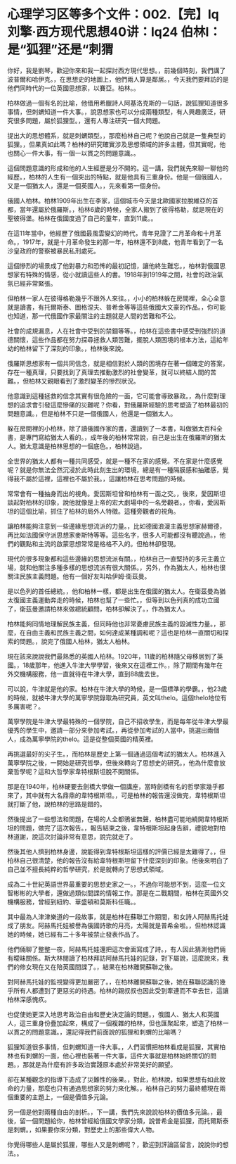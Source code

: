 # 心理学习区等多个文件：002.【完】lq刘擎·西方现代思想40讲：lq24 伯林I：是“狐狸”还是“刺猬

你好，我是劉琴，歡迎你來和我一起探討西方現代思想。，前幾個時刻，我們講了波普爾和哈伊克。，在思想史的地圖上，他們兩人算是鄰居。，今天我們要拜訪的是他們同時代的一位英國思想家，以賽亞。柏林。。

柏林做過一個有名的比喻，他借用希臘詩人阿基洛克斯的一句話，說狐狸知道很多事情，但刺蝟知道一件大事。，說思想家也可以分成兩種類型，有人興趣廣泛，研究很多問題，屬於狐狸型。，還有人專注研究一個大問題。

提出大的思想體系，就是刺蝟類型。，那麼柏林自己呢？他說自己就是一隻典型的狐狸。，但果真如此嗎？柏林的研究確實涉及思想領域的許多主體，但其實呢，他也關心一件大事，有一個一以貫之的問題意識。。

這個問題意識的形成和他的人生經歷是分不開的。這一講，我們就先來聊一聊他的經歷。，柏林的人生有一個突出的特點，就是他具有三重身份。他是一個俄國人，又是一個猶太人，還是一個英國人。，先來看第一個身份。

俄國人柏林。柏林1909年出生在李家，這個城市今天是北歐國家拉脫維亞的首都，當年還屬於俄羅斯。，柏林6歲的時候，全家人搬到了彼得格勒，就是現在的聖彼得堡。柏林在俄國度過了自己的童年，直到11歲。。

在這11年當中，他經歷了俄國最風雲變幻的時代，青年見證了二月革命和十月革命。，1917年，就是十月革命發生的那一年，柏林還不到8歲，他青年看到了一名沙皇政府的警察被暴民私刑處死。

這個慘烈的場景成了他對暴力和恐怖的最初記憶，讓他終生難忘。，柏林對俄國思想家有特殊的情感，從小就讀這些人的書。1918年到1919年之間，社會的政治氣氛已經非常緊張。

但柏林一家人在彼得格勒幾乎不跟外人來往。，小小的柏林躲在房間裡，全心全意就是讀書，有托爾斯泰、圖格涅夫、普希金等等這些俄國大文豪的作品。，你可能也知道，那一代俄國作家最關注的主題就是人間的苦難和不公。

社會的成規漏息，人在社會中受到的禁錮等等。，柏林在這些書中感受到強烈的道德關懷，這些作品都在努力探尋拯救人類苦難，擺脫人類困境的根本方法，這給年幼的柏林留下了深刻的印象。，柏林後來說。

俄羅斯思想家有一個共同信念，就是相信對於人類的困境存在著一個確定的答案，存在一種真理，只要找到了真理去推動激烈的社會變革，就可以終結人間的苦難。，但柏林又親眼看到了激烈變革的慘烈狀況。

他意識到這種拯救的信念其實有很危險的一面，它可能會導致暴政。，為什麼對理想的追求會引發這麼慘痛的災難呢？你看，對俄羅斯經驗的思考塑造了柏林最初的問題意識。，但是柏林不只是一個俄國人，他還是一個猶太人。

躲在房間裡的小柏林，除了讀俄國作家的書，還讀到了一本書，叫做猶太百科全書，是專門寫給猶太人看的。，成年後的柏林常常說，自己是出生在俄羅斯的猶太人。猶太意識是柏林思想的一個底色。，柏林說過。

全世界的猶太人都有一種共同感受，就是一種不在家的感覺。不在家是什麼感覺呢？就是你無法全然沉浸於此時此刻生出的環境，總是有一種隔膜感和抽離感，覺得我不屬於這裡，這裡也不屬於我。，這讓柏林在思考問題的時候。

常常會有一種抽身而出的視角。愛因斯坦曾和柏林有一面之交。，後來，愛因斯坦談起對柏林的印象，說他就像是上帝的宏大劇場中的一名旁觀者。，你看，愛因斯坦的這個比喻，抓住了柏林的局外人特徵。這種旁觀者的視角。

讓柏林能夠注意到一些邊緣思想流派的力量。，比如德國浪漫主義思想家赫爾德，再比如法國保守派思想家麥斯特等等。這些名字，很多人可能都沒有聽說過。，他們的觀點和主流的啟蒙思想常常是格格不入的。但柏林卻發現。

現代的很多現象都和這些邊緣的思想流派有關。，柏林自己一直堅持的多元主義立場，就和他關注多種多樣的思想流派有很大關係。，另外，作為猶太人，柏林也很關注民族主義問題。他有一個好友叫哈伊姆·衛茲曼。

是以色列的首任總統。，他和柏林一樣，都是出生在俄國的猶太人。在衛茲曼為猶太復國主義運動奔走的時候，柏林也幫了一些忙。，但等到以色列真的成功立國了，衛茲曼邀請柏林來做總統顧問，柏林卻解決了。，作為猶太人。

柏林能夠同情地理解民族主義，但同時他也非常憂慮民族主義的毀滅性力量。，那麼，在自由主義和民族主義之間，如何達成某種調和呢？這也是柏林一直關切和探索的問題。，說完了俄國人柏林，猶太人柏林。

現在該來說說我們最熟悉的英國人柏林。1920年，11歲的柏林隨父母移居到了英國。，18歲那年，他進入牛津大學學習，後來又在這裡工作。，除了期間有幾年在外交機構服務，他一直就待在牛津大學，直到88歲去世。

可以說，牛津就是他的家。柏林在牛津大學的時候，是一個標準的學霸。，他23歲的時候，就被牛津大學的萬寧學院錄取為研究員，英文叫thelo。這個thelo地位有多厲害呢？。

萬寧學院是牛津大學最特殊的一個學院，自己不招收學生，而是每年從牛津大學最優秀的學生中，邀請一部分來參加考試。，再從參加考試的人當中，挑選出兩個人，成為萬寧學院的thelo。這是從整個英國的精英裡。

再挑選最好的尖子生。，而柏林是歷史上第一個通過這個考試的猶太人。柏林進入萬寧學院之後，一開始是研究哲學，但後來轉向了思想史的研究。，他為什麼會放棄哲學呢？這和大哲學家韋特根斯坦脫不開關係。

那是在1940年，柏林硬要去劍橋大學做一個講座，當時劍橋有名的哲學家幾乎都來了，其中就有大名鼎鼎的韋特根斯坦。，可是柏林的報告還沒做完，韋特根斯坦就打斷了他，說柏林的思路是錯的。

然後提出了一些想法和問題，在場的人全都鴉雀無聲，柏林盡可能地繞開韋特根斯坦的問題，做完了這次報告。，報告結束之後，韋特根斯坦起身告辭，禮貌地對柏林道謝，說這次討論非常有意思，說完就走了。

然後其他人擠到柏林身邊，說能得到韋特根斯坦這樣的評價已經是太難得了。，但柏林自己很清楚，他的報告沒有給韋特根斯坦留下什麼深刻的印象。他後來明白了自己並不擅長純粹的哲學研究，於是就轉向了思想式領域。

成為二十世紀英語世界最重要的思想史家之一。，不過你可能想不到，這麼一位文智彬彬的大學者，還做過類似間諜的情報工作。那是在二戰期間，柏林在英國外交機構服務，曾經到紐約、華盛頓和莫斯科任職。。

其中最為人津津樂道的一段故事，就是柏林在蘇聯工作期間，和女詩人阿赫馬托娃成了朋友。阿赫馬托娃被譽為俄國詩歌的月亮，太陽就是普希金啦。，但柏林認識她的時候，她已經有二十多年被禁止發表作品了。

他們倆聊了整整一夜，阿赫馬托娃還把這次會面寫成了詩。，有人因此猜測他們倆有曖昧關係。斯大林閱讀了柏林拜訪阿赫馬托娃的記錄，對下屬說，這麼說來，我們的修女現在又在陪英國間諜了。，結果在柏林離開蘇聯之後。

對阿赫馬托娃的監視變得更加嚴密了。，在柏林離開蘇聯之後，她在蘇聯認識的幾乎所有人都遭到了更惡劣的待遇。柏林的親叔叔也因此受到牽連而不幸去世，這讓柏林深感愧疚。

也促使她更深入地思考政治自由和歷史決定論的問題。，俄國人、猶太人和英國人，這三重身份疊加起來，構成了一個複雜的柏林，但也匯聚起來，塑造了柏林一以貫之的問題意識。，還記得我們前面說的狐狸和刺蝟的比喻嗎？

狐狸知道很多事情，但刺蝟知道一件大事。，人們習慣把柏林看成是狐狸，其實柏林也有刺蝟的一面，他心裡也裝著一件大事，這件大事就是柏林始終關切的問題。，那就是為什麼有許多政治實踐原本處於非常美好的願望。

卻在某種觀念的指導下造成了災難性的後果。，對此，柏林說，如果思想有如此致命的力量，那麼也只有通過思想家的努力來化解。，柏林自己的努力最終體現在兩個重要的主題上，一個是價值多元論。

另一個是他對兩種自由的剖析。，下一講，我們先來說說柏林的價值多元論。，最後，留一個問題給你，柏林曾經給俄國文學家分類，說普希金是狐狸，而托爾斯泰是刺蝟。，如果要你來分類，對歷史上的那些偉大人物。

你覺得哪些人是屬於狐狸，哪些人又是刺蝟呢？，歡迎到評論區留言，說說你的想法。。